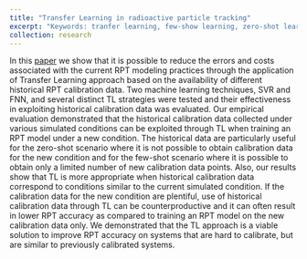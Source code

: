 ```yaml
---
title: "Transfer Learning in radioactive particle tracking"
excerpt: "Keywords: tranfer learning, few-show learning, zero-shot learning, meta learning, chemical engineering. <br/><img src='/images/placement.png'>"
collection: research
---
```


In this [paper](https://doi.org/10.1016/j.ces.2021.117190) we show that it is possible to reduce the errors and costs associated with the current RPT modeling practices through the application of Transfer Learning approach based on the availability of different historical RPT calibration data. Two machine learning techniques, SVR and FNN, and several distinct TL strategies were tested and their effectiveness in exploiting historical calibration data was evaluated. Our empirical evaluation demonstrated that the historical calibration data collected under various simulated conditions can be exploited through TL when training an RPT model under a new condition. The historical data are particularly useful for the zero-shot scenario where it is not possible to obtain calibration data for the new condition and for the few-shot scenario where it is possible to obtain only a limited number of new calibration data points. Also, our results show that TL is more appropriate when historical calibration data correspond to conditions similar to the current simulated condition. If the calibration data for the new condition are plentiful, use of historical calibration data through TL can be counterproductive and it can often result in lower RPT accuracy as compared to training an RPT model on the new calibration data only. We demonstrated that the TL approach is a viable solution to improve RPT accuracy on systems that are hard to calibrate, but are similar to previously calibrated systems.
